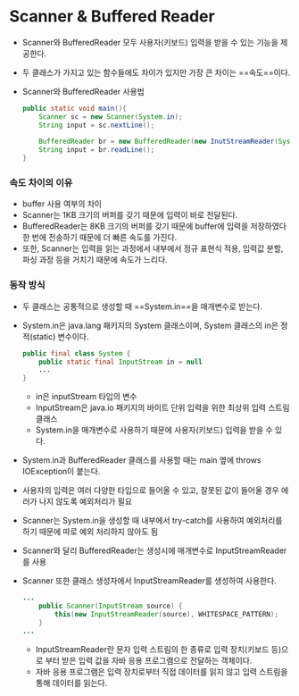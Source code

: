 # Scanner & Buffered Reader

- Scanner와 BufferedReader 모두 사용자(키보드) 입력을 받을 수 있는 기능을 제공한다.
- 두 클래스가 가지고 있는 함수들에도 차이가 있지만 가장 큰 차이는 ==속도==이다.

- Scanner와 BufferedReader 사용법
    ```java
    public static void main(){
        Scanner sc = new Scanner(System.in);
        String input = sc.nextLine();
        
        BufferedReader br = new BufferedReader(new InutStreamReader(System.in));
        String input = br.readLine();
    }
    ```


### 속도 차이의 이유
- buffer 사용 여부의 차이
- Scanner는 1KB 크기의 버퍼를 갖기 때문에 입력이 바로 전달된다.
- BufferedReader는 8KB 크기의 버퍼를 갖기 때문에 buffer에 입력을 저장하였다 한 번에 전송하기 때문에 더 빠른 속도를 가진다.
- 또한, Scanner는 입력을 읽는 과정에서 내부에서 정규 표현식 적용, 입력값 분할, 파싱 과정 등을 거치기 때문에 속도가 느리다.



### 동작 방식
- 두 클래스는 공통적으로 생성할 때 ==System.in==을 매개변수로 받는다.
- System.in은 java.lang 패키지의 System 클래스이며, System 클래스의 in은 정적(static) 변수이다.
    ```java
    public final class System {
        public static final InputStream in = null
        ...
    }
    ```
    - in은 inputStream 타입의 변수
    - InputStream은 java.io 패키지의 바이트 단위 입력을 위한 최상위 입력 스트림 클래스
    - System.in을 매개변수로 사용하기 때문에 사용자(키보드) 입력을 받을 수 있다.
    
- System.in과 BufferedReader 클래스를 사용할 때는 main 옆에 throws IOException이 붙는다.
- 사용자의 입력은 여러 다양한 타입으로 들어올 수 있고, 잘못된 값이 들어올 경우 에러가 나지 않도록 예외처리가 필요

- Scanner는 System.in을 생성할 때 내부에서 try-catch를 사용하여 예외처리를 하기 때문에 따로 예외 처리하지 않아도 됨
- Scanner와 달리 BufferedReader는 생성시에 매개변수로 InputStreamReader를 사용
- Scanner 또한 클래스 생성자에서 InputStreamReader를 생성하여 사용한다.
    ```java
    ...
        public Scanner(InputStream source) {
            this(new InputStreamReader(source), WHITESPACE_PATTERN);
        }
    ...
    ```
    - InputStreamReader란 문자 입력 스트림의 한 종류로 입력 장치(키보드 등)으로 부터 받은 입력 값을 자바 응용 프로그램으로 전달하는 객체이다.
    - 자바 응용 프로그램은 입력 장치로부터 직접 데이터를 읽지 않고 입력 스트림을 통해 데이터를 읽는다.
    
    
    
    
    
    
    
    
